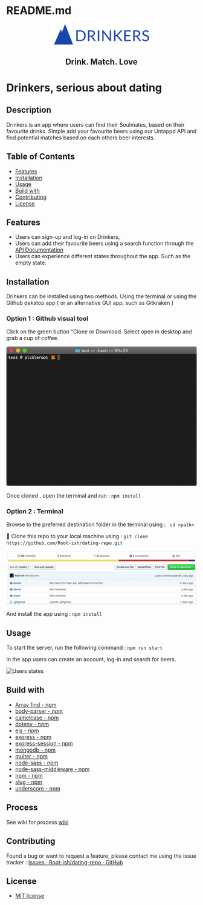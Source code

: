 # README.md


<div align="center">
 <img src="https://github.com/Root-ish/dating-repo/blob/master/logo-color.png" alt=“Drinkers logo” width=50% height=auto>
<h2>Drink. Match. Love</h2>
</div>

# Drinkers, serious about dating

## Description

Drinkers is an app where users can find their Soulmates, based on their favourite drinks. Simple add your favourite beers using our Untappd API and find potential matches based on each others beer interests.


## Table of Contents
- [Features](#Features)
- [Installation](#installation)
- [Usage](#usage)
- [Build with](#Build-with)
- [Contributing](#)
- [License](#license)

## Features
- Users can sign-up and log-in on Drinkers,
- Users can add their favourite beers using a search function through the [API Documentation](https://untappd.com/api/docs)
- Users can experience different states throughout the app. Such as the empty state.


## Installation
Drinkers can be installed using two methods. Using the terminal or using the Github dekstop app ( or an alternative GUI app, such as Gitkraken )

### Option 1 : Github visual tool

Click on the green button “Clone or Download. Select open in desktop and grab a cup of coffee.

![Clone GUI](https://github.com/Root-ish/dating-repo/blob/master/Dating-repo-install.gif)

Once cloned , open the terminal and run :
`npm install`

### Option 2 : Terminal

Browse to the preferred destination folder in the terminal using :
` cd <path>`

👯 Clone this repo to your local machine using :
`git clone https://github.com/Root-ish/dating-repo.git`


![Clone gif](https://github.com/Root-ish/dating-repo/blob/master/Screen%20Recording%202019-03-27%20at%2017.17.06.gif)


And install the app using :
`npm install`

## Usage
To start the server, run the following command :
`npm run start`

In the app users can create an account, log-in and search for beers.

![Users states](https://github.com/Root-ish/dating-repo/blob/master/Screen%20Recording%202019-03-28%20at%2002.52.25.gif)


## Build with
- [Array find - npm](https://www.npmjs.com/package/array-find)
- [body-parser  -  npm](https://www.npmjs.com/package/body-parser)
- [camelcase  -  npm](https://www.npmjs.com/package/camelcase)
- [dotenv  -  npm](https://www.npmjs.com/package/dotenv)
- [ejs  -  npm](https://www.npmjs.com/package/ejs)
- [express  -  npm](https://www.npmjs.com/package/express)
- [express-session  -  npm](https://www.npmjs.com/package/express-session)
- [mongodb  -  npm](https://www.npmjs.com/package/mongodb)
- [multer  -  npm](https://www.npmjs.com/package/multer)
- [node-sass  -  npm](https://www.npmjs.com/package/node-sass)
- [node-sass-middleware  -  npm](https://www.npmjs.com/package/node-sass-middleware)
- [npm  -  npm](https://www.npmjs.com/package/npm)
- [slug  -  npm](https://www.npmjs.com/package/slug)
- [underscore  -  npm](https://www.npmjs.com/package/underscore)

## Process

See wiki for process [wiki](https://github.com/Root-ish/dating-repo/wiki)


## Contributing

Found a bug or want to request a feature, please contact me using the issue tracker : [Issues · Root-ish/dating-repo · GitHub](https://github.com/Root-ish/dating-repo/issues)


## License

- [MIT license](https://github.com/Root-ish/dating-repo/blob/master/LICENSE)
